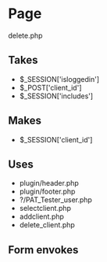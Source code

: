 # Page
delete.php

## Takes
* $_SESSION['isloggedin']
* $_POST['client_id']
* $_SESSION['includes']

## Makes
* $_SESSION['client_id']

## Uses
* plugin/header.php
* plugin/footer.php
* ?/PAT_Tester_user.php
* selectclient.php
* addclient.php
* delete_client.php

## Form envokes
